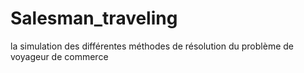 # Salesman_traveling
la simulation des différentes méthodes de résolution du problème de voyageur de commerce   
